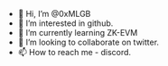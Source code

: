 - 👋 Hi, I’m @0xMLGB
- 👀 I’m interested in github.
- 🌱 I’m currently learning ZK-EVM
- 💞️ I’m looking to collaborate on twitter.
- 📫 How to reach me - discord.

<!---
0xMLGB/0xMLGB is a ✨ special ✨ repository because its `README.md` (this file) appears on your GitHub profile.
You can click the Preview link to take a look at your changes.
--->
